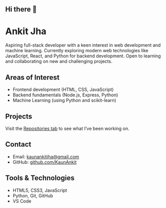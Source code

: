 ## Hi there 👋

# Ankit Jha

Aspiring full-stack developer with a keen interest in web development and machine learning. Currently exploring modern web technologies like JavaScript, React, and Python for backend development. Open to learning and collaborating on new and challenging projects.

## Areas of Interest

- Frontend development (HTML, CSS, JavaScript)
- Backend fundamentals (Node.js, Express, Python)
- Machine Learning (using Python and scikit-learn)

## Projects

Visit the [Repositories tab](https://github.com/KaunAnkit?tab=repositories) to see what I’ve been working on.

## Contact

- Email: kaunankitjha@gmail.com
- GitHub: [github.com/KaunAnkit](https://github.com/KaunAnkit)

## Tools & Technologies

- HTML5, CSS3, JavaScript
- Python, Git, GitHub
- VS Code
